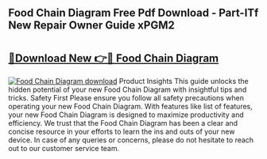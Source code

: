 ## Food Chain Diagram Free Pdf Download - Part-ITf New Repair Owner Guide xPGM2

# <h2><a href="http://dfh6pa1.blite.top/?on=Food+Chain+Diagram">🔗Download New 👉🔴 Food Chain Diagram</a></h2>

[![Food Chain Diagram download](https://i.imgur.com/lujVjoI.png)](http://dfh6pa1.blite.top/?on=Food+Chain+Diagram)
Product Insights This guide unlocks the hidden potential of your new Food Chain Diagram with insightful tips and tricks. Safety First Please ensure you follow all safety precautions when operating your new Food Chain Diagram. With features like list of features, your new Food Chain Diagram is designed to maximize productivity and efficiency. We trust that the Food Chain Diagram has been a clear and concise resource in your efforts to learn the ins and outs of your new device. In case of any queries or concerns, please do not hesitate to reach out to our customer service team.
